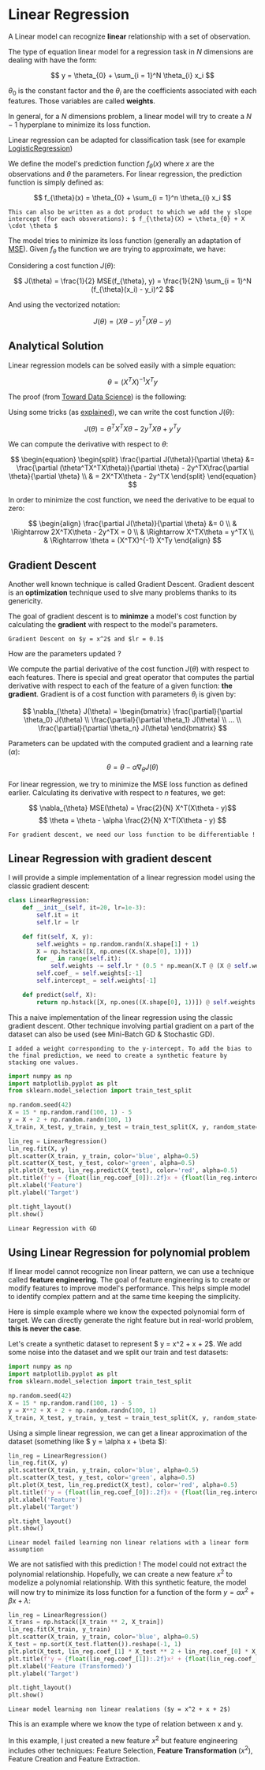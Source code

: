 # Linear Regression

A Linear model can recognize **linear** relationship with a set of observation.

The type of equation linear model for a regression task in $N$ dimensions are dealing with have the form:

$$ y = \theta_{0} + \sum_{i = 1}^N \theta_{i} x_i $$

$\theta_{0}$ is the constant factor and the $\theta_{i}$ are the coefficients associated with each features. Those variables are called **weights**.

In general, for a $N$ dimensions problem, a linear model will try to create a $N-1$ hyperplane to minimize its loss function.

Linear regression can be adapted for classification task (see for example [LogisticRegression](https://therayquaza.github.io/machine_learning/linear/logisitic_regression.html))

We define the model's prediction function $f_{\theta}(x)$ where $x$ are the observations and $\theta$ the parameters. For linear regression, the prediction function is simply defined as:

$$ f_{\theta}(x) = \theta_{0} + \sum_{i = 1}^n \theta_{i} x_i $$

```{note}
This can also be written as a dot product to which we add the y slope intercept (for each obsverations): $ f_{\theta}(X) = \theta_{0} + X \cdot \theta $
```

The model tries to minimize its loss function (generally an adaptation of [MSE](https://therayquaza.github.io/machine_learning/metrics_and_losses/metrics_and_losses#mse)). Given $f_{\theta}$ the function we are trying to approximate, we have:

Considering a cost function $J(\theta)$:

$$ J(\theta) = \frac{1}{2} MSE(f_{\theta}, y) = \frac{1}{2N} \sum_{i = 1}^N (f_{\theta}(x_i) - y_i)^2 $$

And using the vectorized notation:

$$ J(\theta) = (X\theta - y)^T (X\theta - y) $$

## Analytical Solution

Linear regression models can be solved easily with a simple equation:

$$ \theta = (X^TX)^{-1} X^Ty $$

The proof (from [Toward Data Science](https://towardsdatascience.com/analytical-solution-of-linear-regression-a0e870b038d5)) is the following:

Using some tricks (as [explained](https://towardsdatascience.com/analytical-solution-of-linear-regression-a0e870b038d5)), we can write the cost function $J({\theta})$:

$$ J(\theta) = \theta^TX^TX\theta - 2y^TX\theta + y^Ty $$

We can compute the derivative with respect to $\theta$:

$$ 
\begin{equation}
\begin{split}
\frac{\partial J(\theta)}{\partial \theta} &= \frac{\partial (\theta^TX^TX\theta)}{\partial \theta} - 2y^TX\frac{\partial \theta}{\partial \theta} \\
& = 2X^TX\theta - 2y^TX
\end{split}
\end{equation}
$$

In order to minimize the cost function, we need the derivative to be equal to zero:

$$
\begin{align}
\frac{\partial J(\theta)}{\partial \theta} &= 0 \\
& \Rightarrow 2X^TX\theta - 2y^TX = 0 \\
& \Rightarrow X^TX\theta = y^TX \\
& \Rightarrow \theta = (X^TX)^{-1} X^Ty
\end{align}
$$

## Gradient Descent

Another well known technique is called Gradient Descent. Gradient descent is an **optimization** technique used to slve many problems thanks to its genericity.

The goal of gradient descent is to **minimze** a model's cost function by calculating the **gradient** with respect to the model's parameters.

```{figure} https://raw.githubusercontent.com/TheRayquaza/therayquaza.github.io/main/images/machine_learning/linear/GD_Basic.png
Gradient Descent on $y = x^2$ and $lr = 0.1$
```

How are the parameters updated ?

We compute the partial derivative of the cost function $J(\theta)$ with respect to each features. There is special and great operator that computes the partial derivative with respect to each of the feature of a given function: **the gradient**. Gradient is of a cost function with parameters $\theta_{i}$ is given by:

$$ \nabla_{\theta} J(\theta) = \begin{bmatrix} \frac{\partial}{\partial \theta_0} J(\theta) \\  \frac{\partial}{\partial \theta_1} J(\theta) \\ ... \\ \frac{\partial}{\partial \theta_n} J(\theta) \end{bmatrix} $$

Parameters can be updated with the computed gradient and a learning rate ($\alpha$):

$$ \theta = \theta - \alpha \nabla_{\theta} J(\theta)$$

For linear regression, we try to minimize the MSE loss function as defined earlier. Calculating its derivative with respect to $n$ features, we get:

$$ \nabla_{\theta} MSE(\theta) = \frac{2}{N} X^T(X\theta - y)$$
$$ \theta = \theta - \alpha \frac{2}{N} X^T(X\theta - y) $$

```{note}
For gradient descent, we need our loss function to be differentiable !
```

## Linear Regression with gradient descent

I will provide a simple implementation of a linear regression model using the classic gradient descent:

```python
class LinearRegression:
    def __init__(self, it=20, lr=1e-3):
        self.it = it
        self.lr = lr

    def fit(self, X, y):
        self.weights = np.random.randn(X.shape[1] + 1)
        X = np.hstack([X, np.ones((X.shape[0], 1))])
        for _ in range(self.it):
            self.weights -= self.lr * (0.5 * np.mean(X.T @ (X @ self.weights - y)))
        self.coef_ = self.weights[:-1]
        self.intercept_ = self.weights[-1]

    def predict(self, X):
        return np.hstack([X, np.ones((X.shape[0], 1))]) @ self.weights
```

This a naive implementation of the linear regression using the classic gradient descent. Other technique involving partial gradient on a part of the dataset can also be used (see Mini-Batch GD & Stochastic GD).

```{note}
I added a weight corresponding to the y-intercept. To add the bias to the final prediction, we need to create a synthetic feature by stacking one values.
```

```python
import numpy as np
import matplotlib.pyplot as plt
from sklearn.model_selection import train_test_split

np.random.seed(42)
X = 15 * np.random.rand(100, 1) - 5
y = X + 2 + np.random.randn(100, 1)
X_train, X_test, y_train, y_test = train_test_split(X, y, random_state=42, test_size=0.2)

lin_reg = LinearRegression()
lin_reg.fit(X, y)
plt.scatter(X_train, y_train, color='blue', alpha=0.5)
plt.scatter(X_test, y_test, color='green', alpha=0.5)
plt.plot(X_test, lin_reg.predict(X_test), color='red', alpha=0.5)
plt.title(f'y = {float(lin_reg.coef_[0]):.2f}x + {float(lin_reg.intercept_):.2f}')
plt.xlabel('Feature')
plt.ylabel('Target')

plt.tight_layout()
plt.show()
```

```{figure}  https://raw.githubusercontent.com/TheRayquaza/therayquaza.github.io/main/images/machine_learning/linear/Linear_With_GD.png
Linear Regression with GD
```

## Using Linear Regression for polynomial problem

If linear model cannot recognize non linear pattern, we can use a technique called **feature engineering**. The goal of feature engineering is to create or modify features to improve model's performance. This helps simple model to identify complex pattern and at the same time keeping the simplicity.

Here is simple example where we know the expected polynomial form of target. We can directly generate the right feature but in real-world problem, **this is never the case**.

Let's create a synthetic dataset to represent $ y = x^2 + x + 2$. We add some noise into the dataset and we split our train and test datasets:

```python
import numpy as np
import matplotlib.pyplot as plt
from sklearn.model_selection import train_test_split

np.random.seed(42)
X = 15 * np.random.rand(100, 1) - 5
y = X**2 + X + 2 + np.random.randn(100, 1)
X_train, X_test, y_train, y_test = train_test_split(X, y, random_state=42, test_size=0.2)
```

Using a simple linear regression, we can get a linear approximation of the dataset (something like $ y = \alpha x + \beta $):

```python
lin_reg = LinearRegression()
lin_reg.fit(X, y)
plt.scatter(X_train, y_train, color='blue', alpha=0.5)
plt.scatter(X_test, y_test, color='green', alpha=0.5)
plt.plot(X_test, lin_reg.predict(X_test), color='red', alpha=0.5)
plt.title(f'y = {float(lin_reg.coef_[0]):.2f}x + {float(lin_reg.intercept_):.2f}')
plt.xlabel('Feature')
plt.ylabel('Target')

plt.tight_layout()
plt.show()
```

```{figure} https://raw.githubusercontent.com/TheRayquaza/therayquaza.github.io/main/images/machine_learning/linear/Linear_Polynomial_Failure.png
Linear model failed learning non linear relations with a linear form assumption
```

We are not satisfied with this prediction ! The model could not extract the polynomial relationship. Hopefully, we can create a new feature $x^2$ to modelize a polynomial relationship. With this synthetic feature, the model will now try to minimize its loss function for a function of the form $y = \alpha x^2 + \beta x + \lambda$:

```python
lin_reg = LinearRegression()
X_trans = np.hstack([X_train ** 2, X_train])
lin_reg.fit(X_train, y_train)
plt.scatter(X_train, y_train, color='blue', alpha=0.5)
X_test = np.sort(X_test.flatten()).reshape(-1, 1)
plt.plot(X_test, lin_reg.coef_[1] * X_test ** 2 + lin_reg.coef_[0] * X_test + lin_reg.intercept_, color='red')
plt.title(f'y = {float(lin_reg.coef_[1]):.2f}x² + {float(lin_reg.coef_[0]):.2f}x + {float(lin_reg.intercept_):.2f}')
plt.xlabel('Feature (Transformed)')
plt.ylabel('Target')

plt.tight_layout()
plt.show()
```

```{figure} https://raw.githubusercontent.com/TheRayquaza/therayquaza.github.io/main/images/machine_learning/linear/Linear_Polynomial_Success.png
Linear model learning non linear realations ($y = x^2 + x + 2$)
```

This is an example where we know the type of relation between x and y.

In this example, I just created a new feature $x^2$ but feature engineering includes other techniques: Feature Selection, **Feature Transformation** ($x^2$), Feature Creation and Feature Extraction.